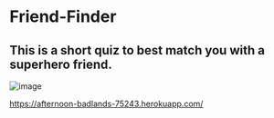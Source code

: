 # Friend-Finder

## This is a short quiz to best match you with a superhero friend.

![image](https://user-images.githubusercontent.com/43661059/61411804-cf767900-a8ac-11e9-8fc5-42c267d1d407.png)



https://afternoon-badlands-75243.herokuapp.com/
